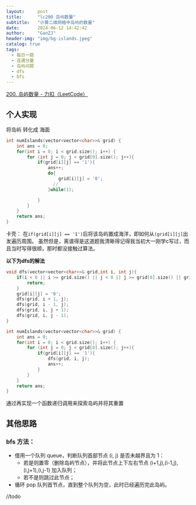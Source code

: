 ```yaml
---
layout:     post
title:      "lc200 岛屿数量"
subtitle:   "计算二维网格中岛屿的数量"
date:       2024-06-12 14:42:42
author:     "GanZJ"
header-img: "img/bg-islands.jpeg"
catalog: true
tags:
  - 每日一题
  - 连通分量
  - 岛屿问题
  - dfs
  - bfs
---
```




[200. 岛屿数量 - 力扣（LeetCode）](https://leetcode.cn/problems/number-of-islands/description/)

## 个人实现

将岛屿 转化成 海面 

```cpp
int numIslands(vector<vector<char>>& grid) {
    int ans = 0;
    for(int i = 0; i < grid.size(); i++) {
        for (int j = 0; j < grid[0].size(); j++){
            if(grid[i][j] == '1'){
                ans++;
                do{
                    grid[i][j] = '0';
                  //
                }while(1);

            }
        }
    }  
    return ans;     
}
```

卡壳： 在`if(grid[i][j] == '1')`后将该岛屿置成海洋，即如何从`(grid[i][j]`出发遍历周围。 虽然但是，离谱得是这道题我清晰得记得我当初大一刚学c写过，而且当时写得很顺，那时都没接触过算法。



**以下为dfs的解法**

```cpp
void dfs(vector<vector<char>>& grid,int i, int j){
    if(i < 0 || i >= grid.size() || j < 0 || j >= grid[0].size() || grid[i][j] == '0'){
        return;
    }
    grid[i][j] = '0';
    dfs(grid, i + 1, j);
    dfs(grid, i - 1, j);
    dfs(grid, i, j + 1);
    dfs(grid, i, j - 1);
}

int numIslands(vector<vector<char>>& grid) {
    int ans = 0;
    for(int i = 0; i < grid.size(); i++) {
        for (int j = 0; j < grid[0].size(); j++){
            if(grid[i][j] == '1'){
                dfs(grid, i, j);
                ans++;
            }
        }
    }  
    return ans;     
}
```

通过再实现一个函数递归调用来探索岛屿并将其重置

## 其他思路

### bfs 方法：

- 借用一个队列 queue，判断队列首部节点 (i, j) 是否未越界且为 1：
  - 若是则置零（删除岛屿节点），并将此节点上下左右节点 (i+1,j),(i-1,j),(i,j+1),(i,j-1) 加入队列；
  - 若不是则跳过此节点；
- 循环 pop 队列首节点，直到整个队列为空，此时已经遍历完此岛屿。

//todo






